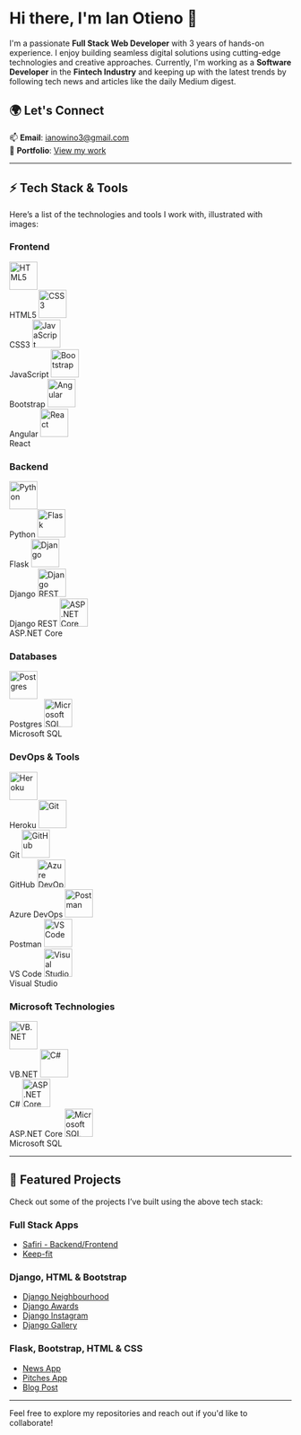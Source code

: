 # Hi there, I'm **Ian Otieno** 👋  
I'm a passionate **Full Stack Web Developer** with 3 years of hands-on experience. I enjoy building seamless digital solutions using cutting-edge technologies and creative approaches. Currently, I'm working as a **Software Developer** in the **Fintech Industry** and keeping up with the latest trends by following tech news and articles like the daily Medium digest.

## 🌍 Let's Connect  
📫 **Email**: [ianowino3@gmail.com](mailto:ianowino3@gmail.com)  
🔗 **Portfolio**: [View my work](https://ian-otieno.netlify.app/)

---

## ⚡ Tech Stack & Tools  
Here’s a list of the technologies and tools I work with, illustrated with images:

### **Frontend**  
<p align="left">
  <img src="https://cdn.jsdelivr.net/gh/devicons/devicon/icons/html5/html5-original.svg" alt="HTML5" width="50" height="50"/>
  <br/>HTML5
  <img src="https://cdn.jsdelivr.net/gh/devicons/devicon/icons/css3/css3-original.svg" alt="CSS3" width="50" height="50"/>
  <br/>CSS3
  <img src="https://cdn.jsdelivr.net/gh/devicons/devicon/icons/javascript/javascript-original.svg" alt="JavaScript" width="50" height="50"/>
  <br/>JavaScript
  <img src="https://cdn.jsdelivr.net/gh/devicons/devicon/icons/bootstrap/bootstrap-original.svg" alt="Bootstrap" width="50" height="50"/>
  <br/>Bootstrap
  <img src="https://cdn.jsdelivr.net/gh/devicons/devicon/icons/angularjs/angularjs-original.svg" alt="Angular" width="50" height="50"/>
  <br/>Angular
  <img src="https://cdn.jsdelivr.net/gh/devicons/devicon/icons/react/react-original.svg" alt="React" width="50" height="50"/>
  <br/>React
</p>

### **Backend**  
<p align="left">
  <img src="https://cdn.jsdelivr.net/gh/devicons/devicon/icons/python/python-original.svg" alt="Python" width="50" height="50"/>
  <br/>Python
  <img src="https://cdn.jsdelivr.net/gh/devicons/devicon/icons/flask/flask-original.svg" alt="Flask" width="50" height="50"/>
  <br/>Flask
  <img src="https://cdn.jsdelivr.net/gh/devicons/devicon/icons/django/django-original.svg" alt="Django" width="50" height="50"/>
  <br/>Django
  <img src="https://cdn.jsdelivr.net/gh/devicons/devicon/icons/django/django-plain-wordmark.svg" alt="Django REST" width="50" height="50"/>
  <br/>Django REST
  <img src="https://cdn.jsdelivr.net/gh/devicons/devicon/icons/aspnet/aspnet-original.svg" alt="ASP.NET Core" width="50" height="50"/>
  <br/>ASP.NET Core
</p>

### **Databases**  
<p align="left">
  <img src="https://cdn.jsdelivr.net/gh/devicons/devicon/icons/postgresql/postgresql-original.svg" alt="Postgres" width="50" height="50"/>
  <br/>Postgres
  <img src="https://cdn.jsdelivr.net/gh/devicons/devicon/icons/microsoftsqlserver/microsoftsqlserver-plain.svg" alt="Microsoft SQL" width="50" height="50"/>
  <br/>Microsoft SQL
</p>

### **DevOps & Tools**  
<p align="left">
  <img src="https://cdn.jsdelivr.net/gh/devicons/devicon/icons/heroku/heroku-original.svg" alt="Heroku" width="50" height="50"/>
  <br/>Heroku
  <img src="https://cdn.jsdelivr.net/gh/devicons/devicon/icons/git/git-original.svg" alt="Git" width="50" height="50"/>
  <br/>Git
  <img src="https://cdn.jsdelivr.net/gh/devicons/devicon/icons/github/github-original.svg" alt="GitHub" width="50" height="50"/>
  <br/>GitHub
  <img src="https://cdn.jsdelivr.net/gh/devicons/devicon/icons/azure/azure-original.svg" alt="Azure DevOps" width="50" height="50"/>
  <br/>Azure DevOps
  <img src="https://cdn.jsdelivr.net/gh/devicons/devicon/icons/postman/postman-original.svg" alt="Postman" width="50" height="50"/>
  <br/>Postman
  <img src="https://cdn.jsdelivr.net/gh/devicons/devicon/icons/vscode/vscode-original.svg" alt="VS Code" width="50" height="50"/>
  <br/>VS Code
  <img src="https://cdn.jsdelivr.net/gh/devicons/devicon/icons/visualstudio/visualstudio-plain.svg" alt="Visual Studio" width="50" height="50"/>
  <br/>Visual Studio
</p>

### **Microsoft Technologies**  
<p align="left">
  <img src="https://cdn.jsdelivr.net/gh/devicons/devicon/icons/dot-net/dot-net-original.svg" alt="VB.NET" width="50" height="50"/>
  <br/>VB.NET
  <img src="https://cdn.jsdelivr.net/gh/devicons/devicon/icons/csharp/csharp-original.svg" alt="C#" width="50" height="50"/>
  <br/>C#
  <img src="https://cdn.jsdelivr.net/gh/devicons/devicon/icons/dot-net/dot-net-original.svg" alt="ASP.NET Core" width="50" height="50"/>
  <br/>ASP.NET Core
  <img src="https://cdn.jsdelivr.net/gh/devicons/devicon/icons/microsoftsqlserver/microsoftsqlserver-plain.svg" alt="Microsoft SQL" width="50" height="50"/>
  <br/>Microsoft SQL
</p>

---

## 🚀 Featured Projects  
Check out some of the projects I’ve built using the above tech stack:

### **Full Stack Apps**  
- [Safiri - Backend/Frontend](https://github.com/ian-otieno/Backend-Safiri)  
- [Keep-fit](https://github.com/ian-otieno/Keep-fit)

### **Django, HTML & Bootstrap**  
- [Django Neighbourhood](https://github.com/ian-otieno/Django-Neighbourhood)  
- [Django Awards](https://github.com/ian-otieno/Django-Awards)  
- [Django Instagram](https://github.com/ian-otieno/Django-Instagram)  
- [Django Gallery](https://github.com/ian-otieno/Django-Gallery)

### **Flask, Bootstrap, HTML & CSS**  
- [News App](https://github.com/ian-otieno/News-App)  
- [Pitches App](https://github.com/ian-otieno/pitches-app)  
- [Blog Post](https://github.com/ian-otieno/Blog-Post)

---

Feel free to explore my repositories and reach out if you'd like to collaborate!
